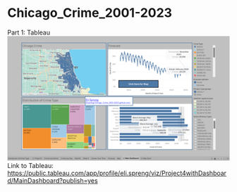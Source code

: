 # Chicago_Crime_2001-2023
 
 Part 1: Tableau
 ![alt text](https://github.com/Elispreng/Chicago_Crime_2001-2023/blob/main/Screenshot%20(142).png)
 Link to Tableau:  https://public.tableau.com/app/profile/eli.spreng/viz/Project4withDashboard/MainDashboard?publish=yes
